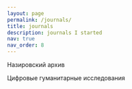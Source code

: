 ```yaml
---
layout: page
permalink: /journals/
title: journals
description: journals I started
nav: true
nav_order: 8
---
```


<i class="fa fa-book" aria-hidden="true"></i> Назировский архив

<i class="fa fa-book" aria-hidden="true"></i> Цифровые гуманитарные исследования
